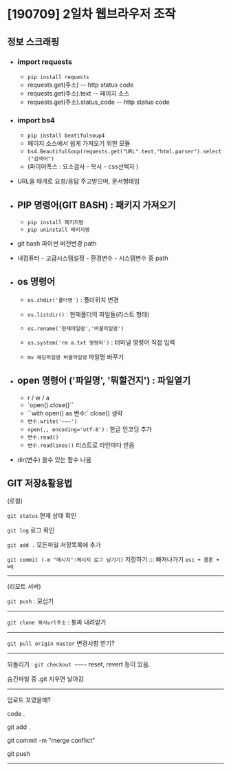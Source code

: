 #  [190709] 2일차 웹브라우저 조작



## 정보 스크래핑

- ### import requests

  - `pip install requests`
  - requests.get(주소) -- http status code
  - requests.get(주소).text -- 페이지 소스
  - requests.get(주소).status_code -- http status code



- ### import bs4

  - `pip install beatifulsoup4`
  - 페이지 소스에서 쉽게 가져오기 위한 모듈
  - `bs4.BeautifulSoup(requests.get("URL".text,"html.parser").select("검색어")`
  - (파이어폭스 : 요소검사 - 복사 - css선택자 )

- URL을 매개로 요청/응답 주고받으며, 문서형태임



- ## PIP 명령어(GIT BASH) : 패키지 가져오기

  - `pip install 패키지명`
  - `pip uninstall 패키지명`

- git bash 파이썬 버전변경 path

- 내컴퓨터 - 고급시스템설정 - 환경변수 - 시스템변수 중 path

  

- ## os 명령어

  - `os.chdir('폴더명')` : 폴더위치 변경

  - `os.listdir()` : 현재폴더의 파일들(리스트 형태)

  - `os.rename('현재파일명','바꿀파일명')`

  - `os.system('rm a.txt 명령어')` : 터미널 명령어 직접 입력

    

  - `mv 해당파일명 바꿀파일명` 파일명 바꾸기

    

- ## open 명령어 ('파일명', '뭐할건지') : 파일열기

  - r / w / a
  - `open().close()``
  - ``with open() as 변수:` close() 생략
  - `변수.write('~~~')`
  -  `open(,, encoding='utf-8')` : 한글 인코딩 추가
  - `변수.read()` 
  -  `변수.readlines()` 리스트로 라인마다 받음

- dir(변수)  쓸수 있는 함수 나옴



## GIT 저장&활용법

(로컬)

`git status` 현재 상태 확인

`git log` 로그 확인

`git add .`  모든파일 저장목록에 추가

`git commit (-m "메시지":메시지 로그 남기기)`  저장하기    ::: 빠져나가기 `esc + 콜론 + wq `

---

(리모트 서버)

`git push` : 모심기

---

`git clone 복사url주소` : 통짜 내려받기

---

`git pull origin master`  변경사항 받기?

---

되돌리기 : `git checkout ~~~~`  reset, revert 등이 있음.

숨긴파일 중 .git 지우면 날아감

---

업로드 꼬였을때?

code .

git add .

git commit -m "merge conflict"

git push

---






